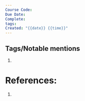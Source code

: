 ```yaml
---
Course Code: 
Due Date: 
Complete: 
tags: 
Created: "{{date}} {{time}}"
---
```















## Tags/Notable mentions
1. 

# References:
1. 
